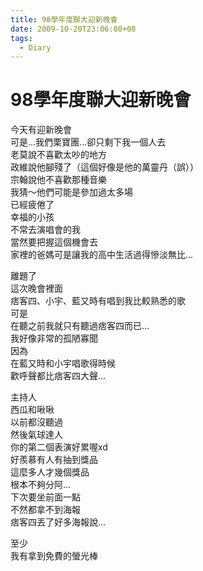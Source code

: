 ```yaml
---
title: 98學年度聯大迎新晚會
date: 2009-10-20T23:06:00+08
tags:
  - Diary
---
```

# 98學年度聯大迎新晚會

今天有迎新晚會  
可是...我們栗寶團...卻只剩下我一個人去  
老莫說不喜歡太吵的地方  
政維說他腳殘了（這個好像是他的萬靈丹（誤））  
宗翰說他不喜歡那種音樂  
我猜～他們可能是參加過太多場  
已經疲倦了  
幸福的小孩  
不常去演唱會的我  
當然要把握這個機會去  
家裡的爸媽可是讓我的高中生活過得慘淡無比...  
  
離題了  
這次晚會裡面  
痞客四、小宇、藍又時有唱到我比較熟悉的歌  
可是  
在聽之前我就只有聽過痞客四而已...  
我好像非常的孤陋寡聞  
因為  
在藍又時和小宇唱歌得時候  
歡呼聲都比痞客四大聲...  
  
主持人  
西瓜和啾啾  
以前都沒聽過  
然後氣球達人  
你的第二個表演好累喔xd  
好羨慕有人有抽到獎品  
這麼多人才幾個獎品  
根本不夠分阿...  
下次要坐前面一點  
不然都拿不到海報  
痞客四丟了好多海報說...  
  
至少  
我有拿到免費的螢光棒
